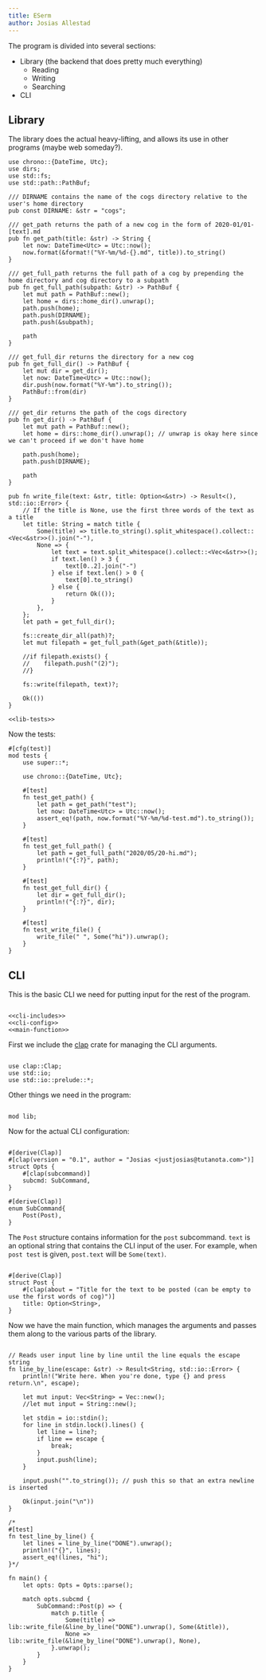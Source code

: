 ```yaml
---
title: ESerm
author: Josias Allestad
---
```


The program is divided into several sections:
- Library (the backend that does pretty much everything)
  - Reading
  - Writing
  - Searching
- CLI

## Library

The library does the actual heavy-lifting, and allows its use in other programs (maybe web someday?).

``` {.rust file=src/lib.rs}
use chrono::{DateTime, Utc};
use dirs;
use std::fs;
use std::path::PathBuf;

/// DIRNAME contains the name of the cogs directory relative to the user's home directory
pub const DIRNAME: &str = "cogs";

/// get_path returns the path of a new cog in the form of 2020-01/01-[text].md
pub fn get_path(title: &str) -> String {
    let now: DateTime<Utc> = Utc::now();
    now.format(&format!("%Y-%m/%d-{}.md", title)).to_string()
}

/// get_full_path returns the full path of a cog by prepending the home directory and cog directory to a subpath
pub fn get_full_path(subpath: &str) -> PathBuf {
    let mut path = PathBuf::new();
    let home = dirs::home_dir().unwrap();
    path.push(home);
    path.push(DIRNAME);
    path.push(&subpath);

    path
}

/// get_full_dir returns the directory for a new cog
pub fn get_full_dir() -> PathBuf {
    let mut dir = get_dir();
    let now: DateTime<Utc> = Utc::now();
    dir.push(now.format("%Y-%m").to_string());
    PathBuf::from(dir)
}

/// get_dir returns the path of the cogs directory
pub fn get_dir() -> PathBuf {
    let mut path = PathBuf::new();
    let home = dirs::home_dir().unwrap(); // unwrap is okay here since we can't proceed if we don't have home

    path.push(home);
    path.push(DIRNAME);

    path
}

pub fn write_file(text: &str, title: Option<&str>) -> Result<(), std::io::Error> {
    // If the title is None, use the first three words of the text as a title
    let title: String = match title {
        Some(title) => title.to_string().split_whitespace().collect::<Vec<&str>>().join("-"),
        None => {
            let text = text.split_whitespace().collect::<Vec<&str>>();
            if text.len() > 3 {
                text[0..2].join("-")
            } else if text.len() > 0 {
                text[0].to_string()
            } else {
                return Ok(());
            }
        },
    };
    let path = get_full_dir();

    fs::create_dir_all(path)?;
    let mut filepath = get_full_path(&get_path(&title));

    //if filepath.exists() {
    //    filepath.push("(2)");
    //}

    fs::write(filepath, text)?;

    Ok(())
}

<<lib-tests>>
```

Now the tests:

``` {.rust #lib-tests}
#[cfg(test)]
mod tests {
    use super::*;

    use chrono::{DateTime, Utc};

    #[test]
    fn test_get_path() {
        let path = get_path("test");
        let now: DateTime<Utc> = Utc::now();
        assert_eq!(path, now.format("%Y-%m/%d-test.md").to_string());
    }

    #[test]
    fn test_get_full_path() {
        let path = get_full_path("2020/05/20-hi.md");
        println!("{:?}", path);
    }

    #[test]
    fn test_get_full_dir() {
        let dir = get_full_dir();
        println!("{:?}", dir);
    }

    #[test]
    fn test_write_file() {
        write_file(" ", Some("hi")).unwrap();
    }
}
```

## CLI

This is the basic CLI we need for putting input for the rest of the program.

``` {.rust file=src/main.rs}

<<cli-includes>>
<<cli-config>>
<<main-function>>
```

First we include the [clap](https://github.com/clap-rs/clap) crate for managing the CLI arguments.

``` {.rust #cli-includes}

use clap::Clap;
use std::io;
use std::io::prelude::*;
```

Other things we need in the program:

``` {.rust #cli-includes}

mod lib;
```

Now for the actual CLI configuration:

``` {.rust #cli-config}

#[derive(Clap)]
#[clap(version = "0.1", author = "Josias <justjosias@tutanota.com>")]
struct Opts {
    #[clap(subcommand)]
    subcmd: SubCommand,
}

#[derive(Clap)]
enum SubCommand{
    Post(Post),
}
```

The `Post` structure contains information for the `post` subcommand. `text` is an optional string that contains the CLI input of the user. For example, when `post test` is given, `post.text` will be `Some(text)`.

``` {.rust #cli-config}

#[derive(Clap)]
struct Post {
    #[clap(about = "Title for the text to be posted (can be empty to use the first words of cog)")]
    title: Option<String>,
}
```

Now we have the main function, which manages the arguments and passes them along to the various parts of the library.

``` {.rust #main-function}

// Reads user input line by line until the line equals the escape string
fn line_by_line(escape: &str) -> Result<String, std::io::Error> {
    println!("Write here. When you're done, type {} and press return.\n", escape);

    let mut input: Vec<String> = Vec::new();
    //let mut input = String::new();

    let stdin = io::stdin();
    for line in stdin.lock().lines() {
        let line = line?;
        if line == escape {
            break;
        }
        input.push(line);
    }

    input.push("".to_string()); // push this so that an extra newline is inserted

    Ok(input.join("\n"))
}

/*
#[test]
fn test_line_by_line() {
    let lines = line_by_line("DONE").unwrap();
    println!("{}", lines);
    assert_eq!(lines, "hi");
}*/

fn main() {
    let opts: Opts = Opts::parse();

    match opts.subcmd {
        SubCommand::Post(p) => {
            match p.title {
                Some(title) => lib::write_file(&line_by_line("DONE").unwrap(), Some(&title)),
                None => lib::write_file(&line_by_line("DONE").unwrap(), None),
            }.unwrap();
        }
    }
}
```
